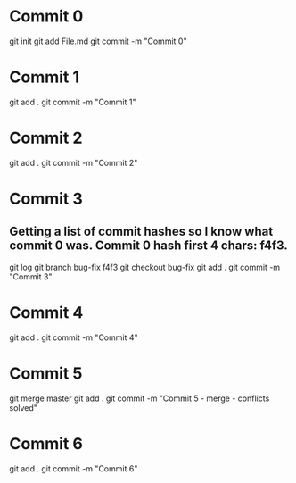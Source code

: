 # Commit 0
git init
git add File.md
git commit -m "Commit 0"
# Commit 1
git add .
git commit -m "Commit 1"
# Commit 2
git add .
git commit -m "Commit 2"
# Commit 3
## Getting a list of commit hashes so I know what commit 0 was. Commit 0 hash first 4 chars: f4f3.
git log
git branch bug-fix f4f3
git checkout bug-fix
git add .
git commit -m "Commit 3"
# Commit 4
git add .
git commit -m "Commit 4"
# Commit 5
git merge master
git add .
git commit -m "Commit 5 - merge - conflicts solved"
# Commit 6
git add .
git commit -m "Commit 6"